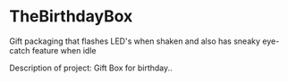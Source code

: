 # TheBirthdayBox
Gift packaging that flashes LED's when shaken and also has sneaky eye-catch feature when idle

Description of project:
 Gift Box for birthday..
